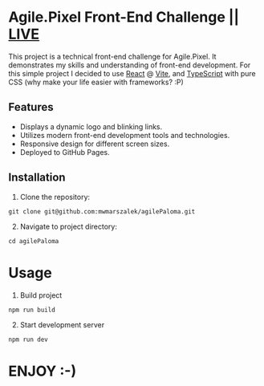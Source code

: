 # Agile.Pixel Front-End Challenge || [LIVE](https://agilepaloma.mwmarszalek.dev)


This project is a technical front-end challenge for Agile.Pixel. It demonstrates my skills and understanding of front-end development. For this simple project I decided to use [React](https://reactjs.org/) @ [Vite](https://vitejs.dev/), and [TypeScript](https://www.typescriptlang.org/) with pure CSS (why make your life easier with frameworks? :P)

## Features

- Displays a dynamic logo and blinking links.
- Utilizes modern front-end development tools and technologies.
- Responsive design for different screen sizes.
- Deployed to GitHub Pages.

## Installation

1. Clone the repository:

```
git clone git@github.com:mwmarszalek/agilePaloma.git
```

2. Navigate to project directory:

```
cd agilePaloma
```

# Usage

1. Build project

```
npm run build
```

2. Start development server

```
npm run dev
```

# ENJOY :-)

